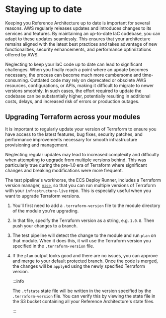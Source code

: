 # Staying up to date

Keeping you Reference Architecture up to date is important for several reasons. AWS regularly releases updates and introduces changes to its services and features. By maintaining an up-to-date IaC codebase, you can adapt to these updates seamlessly. This ensures that your architecture remains aligned with the latest best practices and takes advantage of new functionalities, security enhancements, and performance optimizations offered by AWS.

Neglecting to keep your IaC code up to date can lead to significant challenges. When you finally reach a point where an update becomes necessary, the process can become much more cumbersome and time-consuming. Outdated code may rely on deprecated or obsolete AWS resources, configurations, or APIs, making it difficult to migrate to newer versions smoothly. In such cases, the effort required to update the codebase can be substantially higher, potentially resulting in additional costs, delays, and increased risk of errors or production outages.

## Upgrading Terraform across your modules

It is important to regularly update your version of Terraform to ensure you have access to the latest features, bug fixes, security patches, and performance improvements necessary for smooth infrastructure provisioning and management.

Neglecting regular updates may lead to increased complexity and difficulty when attempting to upgrade from multiple versions behind. This was particularly true during the pre-1.0 era of Terraform where significant changes and breaking modifications were more frequent.

The test pipeline's workhorse, the ECS Deploy Runner, includes a Terraform version manager,
[`mise`](https://github.com/jdx/mise), so that you can run multiple versions of Terraform with your
`infrastructure-live` repo. This is especially useful when you want to upgrade Terraform versions.

1. You'll first need to add a `.terraform-version` file to the module directory of the module you're upgrading.
1. In that file, specify the Terraform version as a string, e.g. `1.0.8`. Then push your changes to a branch.
1. The test pipeline will detect the change to the module and run `plan` on that module. When it does this, it will
   use the Terraform version you specified in the `.terraform-version` file.
1. If the `plan` output looks good and there are no issues, you can approve and merge to your default protected branch. Once the code is merged, the changes will be `apply`ed
   using the newly specified Terraform version.

   :::info

   The `.tfstate` state file will be written in the version specified by the `.terraform-version` file. You can verify this by viewing the state file in the S3
   bucket containing all your Reference Architecture's state files.

   :::


<!-- ##DOCS-SOURCER-START
{
  "sourcePlugin": "local-copier",
  "hash": "c4fbcba8e2d7fb60bde477269de7d9da"
}
##DOCS-SOURCER-END -->

